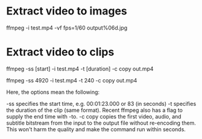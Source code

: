 

# Extract video to images

ffmpeg -i test.mp4 -vf fps=1/60 output%06d.jpg

# Extract video to clips

ffmpeg -ss [start] -i test.mp4 -t [duration] -c copy out.mp4

ffmpeg -ss 4920 -i test.mp4 -t 240 -c copy out.mp4

Here, the options mean the following:

-ss specifies the start time, e.g. 00:01:23.000 or 83 (in seconds)
-t specifies the duration of the clip (same format).
Recent ffmpeg also has a flag to supply the end time with -to.
-c copy copies the first video, audio, and subtitle bitstream from the input to the output file without re-encoding them. This won't harm the quality and make the command run within seconds.
